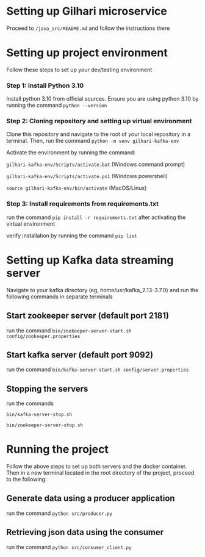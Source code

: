 # Setting up Gilhari microservice
Proceed to `/java_src/README.md` and follow the instructions there

# Setting up project environment
Follow these steps to set up your dev/testing environment

### Step 1: Install Python 3.10
Install python 3.10 from official sources. Ensure you are using python 3.10 by running the command `python --version`

### Step 2: Cloning repository and setting up virtual environment
Clone this repository and navigate to the root of your local repository in a terminal. Then, run the command `python -m venv gilhari-kafka-env`

Activate the environment by running the command:

`gilhari-kafka-env/Scripts/activate.bat` (Windows command prompt)

`gilhari-kafka-env/Scripts/activate.ps1` (Windows powershell)

`source gilhari-kafka-env/bin/activate` (MacOS/Linux)

### Step 3: Install requirements from requirements.txt
run the command `pip install -r requirements.txt` after activating the virtual environment

verify installation by running the command `pip list`

# Setting up Kafka data streaming server
Navigate to your kafka directory (eg, home/usr/kafka_2.13-3.7.0) and run the following commands in separate terminals

## Start zookeeper server (default port 2181)
run the command `bin/zookeeper-server-start.sh config/zookeeper.properties`

## Start kafka server (default port 9092)
run the command `bin/kafka-server-start.sh config/server.properties`

## Stopping the servers
run the commands

`bin/kafka-server-stop.sh`

`bin/zookeeper-server-stop.sh`

# Running the project
Follow the above steps to set up both servers and the docker container. Then in a new terminal located in the root directory of the project, proceed to the following:

## Generate data using a producer application
run the command `python src/producer.py`

## Retrieving json data using the consumer
run the command `python src/consumer_client.py`
